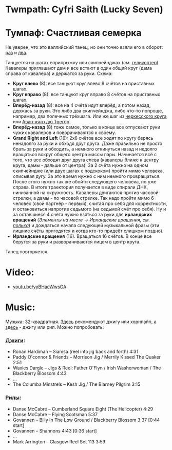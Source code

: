 Twmpath: Cyfri Saith (Lucky Seven)
=====================
# Тумпаф: Счастливая семерка

Не уверен, что это валлийский танец, но они точно взяли его в оборот: [раз](https://www.cambridgefolk.org.uk/dance_index/dance_index.php?function=show_dance&dance=1256) и [два](https://cy.wikipedia.org/wiki/Dawnsie_Twmpath).

Танцуется на шагах вприпрыжку или скипчейнджах (см. [геликоптер](ceilidh-cumberland-square-eight.md)). Кавалеры приглашают дам и все встают в один общий круг (дама справа от кавалера) и держатся за руки. Схема:

- __Круг влево__ (8): все танцуют круг влево 8 счётов на приставных шагах.
- __Круг вправо__ (8): все танцуют круг вправо 8 счётов на приставных шагах.
- __Вперёд-назад__ (8): все на 4 счёта идут вперёд, а потом назад, держась за руки. Это либо два скипчейнджа, либо что-то попроще, например, два полечных трёхшага. Или же шаг из [черкесского круга](cercle-circassien.md) или [Аван-кятр дю Трегор](avant-quatre-du-tregor.md).
- __Вперёд-назад__ (8) тоже самое, только в конце все отпускают руки чужих кавалеров и поворачиваются к своему.
- __Grand Right and Left__ (16): 2х6 счётов все ходят по кругу берясь ненадолго за руки и обходя друг друга. Даже правильно не просто брать за руки и обходить, а немного откинуться назад и недолго вращаться вокруг общего центра массы пары. Начинается всё с того, что все обходят друг друга слева (кавалеры ближе к центру круга, дамы - дальше от центра). За 2 счёта нужно на одном скипчейндже (или двух шагах с подскоком) пройти мимо человека, описывая дугу. За это время нужно с ним немного провращаться. После этого нужно так же обойти следующего человека, но уже справа. В итоге траектория получается в виде спирали ДНК, нинизанной на окружность. Кавалеры двигаются против часовой стрелки, а дамы - по часовой стрелке. Так надо пройти мимо 6 человек (свой партнёр - первый), считая про себя для корректности, и остановиться напротив седьмого (на седьмой счёт про себя). Ну и за оставшиеся 4 счёта нужно взяться за руки для __ирландских вращений__ (_Элементы на месте -> Ирландские вращения, см. [полька](polka.md)_) и дождаться начала следующей музыкальной фразы (эти лишние счёты пригодятся и когда кто-то придеёт слишком поздно).
- __Ирландские вращения__ (16). Вращаться 16 счётов. В конце все берутся за руки и разворачиваются лицом в центр круга.

Танец повторяется.

Video:
======
- [youtu.be/yyBHaeWwsGA](https://www.youtube.com/watch?v=yyBHaeWwsGA)

Music:
======
Музыка: 32-квадратная. [Здесь](http://www.pluckandsqueeze.com/lucky7.htm) рекомендуют джигу или хорнпайп, а [здесь](https://www.scottishdance.net/ceilidh/dances.html#LuckySeven) - джигу или рил. Можно попробовать:

### [__Джиги__](music.md#jigs):
- Ronan Hardiman – Siamsa (reel into jig back and forth) 4:31
- Paddy O'connor & Friends – Morrison Jig / Merrily Kissed The Quaker 2:51
- Waxies Dargle – Jigs & Reel: Father O'Flyn / Irish Washerwoman / The Blackberry Blossom 4:43
- ...
- The Columba Minstrels – Kesh Jig / The Blarney Pilgrim 3:15

### [__Рилы__](music.md#reels):
- Danse McCabre – Cumberland Square Eight (The Helicopter) 4:29
- Danse McCabre – Flying Scotsman 5:37
- Govannen – Billy In The Low Ground / Blackberry Blossom 3:37 [0:44 start]
- Govannen – Shannons 4:43 [0:36 start]
- ...
- Mark Arrington – Glasgow Reel Set 113 3:59
